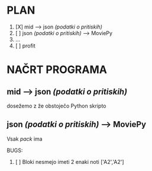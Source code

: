 # PLAN

1. [X] mid --> json *(podatki o pritiskih)*
2. [ ] json *(podatki o pritiskih)* --> MoviePy
3. ...
4. [ ] profit


# NAČRT PROGRAMA

## mid --> json *(podatki o pritiskih)*

dosežemo z že obstoječo Python skripto

## json *(podatki o pritiskih)* --> MoviePy

Vsak *pack* ima 

BUGS:

1. [ ] Bloki nesmejo imeti 2 enaki noti ['A2','A2']